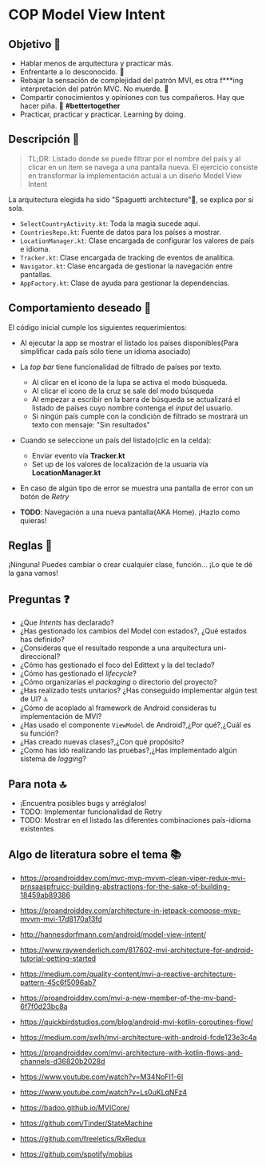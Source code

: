 
# COP Model View Intent  
  
## Objetivo  :dart:
- Hablar menos de arquitectura y practicar más.
- Enfrentarte a lo desconocido. :ghost:
- Rebajar la sensación de complejidad del patrón MVI, es otra f***ing interpretación del patrón MVC. No muerde. :poop: 
- Compartir conocimientos y opiniones con tus compañeros. Hay que hacer piña. :pineapple: **#bettertogether**
- Practicar, practicar y practicar. Learning by doing.

## Descripción :book:
> TL;DR: Listado donde se puede filtrar por el nombre del país y al clicar en un item se navega a una pantalla nueva. El ejercicio consiste en transformar la implementación actual a un diseño Model View Intent

 La arquitectura elegida ha sido "Spaguetti architecture":spaghetti:, se explica por si sola.
 - `SelectCountryActivity.kt`: Toda la magia sucede aquí.
 - `CountriesRepo.kt`: Fuente de datos para los países a mostrar.
 - `LocationManager.kt`: Clase encargada de configurar los valores de país e idioma.
 - `Tracker.kt`: Clase encargada de tracking de eventos de analítica.
 - `Navigator.kt`: Clase encargada de gestionar la navegación entre pantallas. 
 - `AppFactory.kt`: Clase de ayuda para gestionar la dependencias.

## Comportamiento deseado :pray:

El código inicial  cumple los siguientes requerimientos:

- Al ejecutar la app se mostrar el listado los países disponibles(Para simplificar cada país sólo tiene un idioma asociado)

- La *top bar* tiene funcionalidad de filtrado de países por texto.
	- Al clicar en el icono de la lupa se activa el modo búsqueda.
	- Al clicar el icono de la cruz se sale del modo búsqueda
	- Al empezar a escribir en la barra de búsqueda se actualizará el listado de países cuyo nombre contenga el *input* del usuario.
	- Si ningún país cumple con la condición de filtrado se mostrará un texto con mensaje: "Sin resultados"

- Cuando se seleccione un país del listado(clic en la celda):
	- Enviar evento vía **Tracker.kt**
	- Set up de los valores de localización de la usuaria vía **LocationManager.kt**
	
- En caso de algún tipo de error se muestra una pantalla de error con un botón de *Retry*

- **TODO**: Navegación a una nueva pantalla(AKA Home). ¡Hazlo como quieras!

  
  
## Reglas  :straight_ruler: 
¡Ninguna! Puedes cambiar o crear cualquier clase, función... ¡Lo que te dé la gana vamos!  
 
## Preguntas :question:
- ¿Que *Intents* has declarado?
- ¿Has gestionado los cambios del Model con estados?, ¿Qué estados has definido?
- ¿Consideras que el resultado responde a una arquitectura uni-direccional?
- ¿Cómo has gestionado el foco del Edittext y la del teclado?
- ¿Cómo has gestionado el *lifecycle*?
- ¿Cómo organizarías el *packaging* o directorio del proyecto?  
- ¿Has realizado tests unitarios? ¿Has conseguido implementar algún test de UI? :top:
- ¿Cómo de acoplado al framework de Android consideras tu implementación de MVI?
- ¿Has usado el componente `ViewModel` de Android?,¿Por qué?,¿Cuál es su función?
- ¿Has creado nuevas clases?,¿Con qué propósito?
- ¿Como has ido realizando las pruebas?,¿Has implementado algún sistema de *logging*?


## Para nota  :top:
- ¡Encuentra posibles bugs y arréglalos!
- TODO: Implementar funcionalidad de Retry
- TODO: Mostrar en el listado las diferentes combinaciones país-idioma existentes

## Algo de literatura sobre el tema :books:
- https://proandroiddev.com/mvc-mvp-mvvm-clean-viper-redux-mvi-prnsaaspfruicc-building-abstractions-for-the-sake-of-building-18459ab89386
- https://proandroiddev.com/architecture-in-jetpack-compose-mvp-mvvm-mvi-17d8170a13fd

- http://hannesdorfmann.com/android/model-view-intent/
- https://www.raywenderlich.com/817602-mvi-architecture-for-android-tutorial-getting-started
- https://medium.com/quality-content/mvi-a-reactive-architecture-pattern-45c6f5096ab7
- https://proandroiddev.com/mvi-a-new-member-of-the-mv-band-6f7f0d23bc8a
- https://quickbirdstudios.com/blog/android-mvi-kotlin-coroutines-flow/

- https://medium.com/swlh/mvi-architecture-with-android-fcde123e3c4a
- https://proandroiddev.com/mvi-architecture-with-kotlin-flows-and-channels-d36820b2028d

- https://www.youtube.com/watch?v=M34NoFI1-6I
- https://www.youtube.com/watch?v=Ls0uKLqNFz4

- https://badoo.github.io/MVICore/
- https://github.com/Tinder/StateMachine
- https://github.com/freeletics/RxRedux
- https://github.com/spotify/mobius
